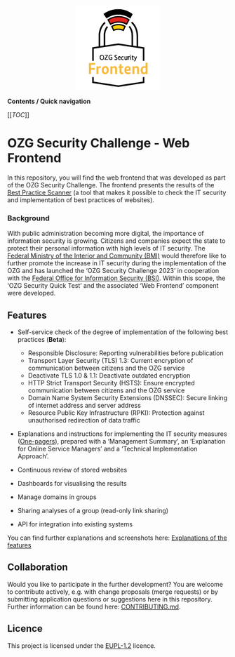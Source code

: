 <div align="center">
    <img src="./docs/assets/frontend.png" alt="OZG Security Frontend" width="192" height="192">
</div>

**Contents / Quick navigation**

[[_TOC_]]

# OZG Security Challenge - Web Frontend

In this repository, you will find the web frontend that was developed as part of the OZG Security Challenge. The frontend presents the results of the [Best Practice Scanner](https://gitlab.opencode.de/bmi/ozg-rahmenarchitektur/ozgsec/ozgsec-best-practice-scanner) (a tool that makes it possible to check the IT security and implementation of best practices of websites). 

### Background

With public administration becoming more digital, the importance of information security is growing. Citizens and companies expect the state to protect their personal information with high levels of IT security. The [Federal Ministry of the Interior and Community (BMI)](https://www.bmi.bund.de/DE/startseite/startseite-node.html) would therefore like to further promote the increase in IT security during the implementation of the OZG and has launched the ‘OZG Security Challenge 2023’ in cooperation with the [Federal Office for Information Security (BSI)](https://www.bsi.bund.de/DE/Home/home_node.html). Within this scope, the ‘OZG Security Quick Test’ and the associated ‘Web Frontend’ component were developed.

## Features

- Self-service check of the degree of implementation of the following best practices (**Beta**):
  - Responsible Disclosure: Reporting vulnerabilities before publication
  - Transport Layer Security (TLS) 1.3: Current encryption of communication between citizens and the OZG service
  - Deactivate TLS 1.0 & 1.1: Deactivate outdated encryption
  - HTTP Strict Transport Security (HSTS): Ensure encrypted communication between citizens and the OZG service
  - Domain Name System Security Extensions (DNSSEC): Secure linking of internet address and server address
  - Resource Public Key Infrastructure (RPKI): Protection against unauthorised redirection of data traffic

- Explanations and instructions for implementing the IT security measures ([One-pagers](https://gitlab.opencode.de/bmi/ozg-rahmenarchitektur/ozgsec/ozgsec-web-frontend/-/tree/main/public/one-pager)), prepared with a ‘Management Summary’, an ‘Explanation for Online Service Managers’ and a ‘Technical Implementation Approach’.

- Continuous review of stored websites

- Dashboards for visualising the results

- Manage domains in groups

- Sharing analyses of a group (read-only link sharing)

- API for integration into existing systems

You can find further explanations and screenshots here: [Explanations of the features](./docs/features.md)

## Collaboration

Would you like to participate in the further development? You are welcome to contribute actively, e.g. with change proposals (merge requests) or by submitting application questions or suggestions here in this repository. Further information can be found here: [CONTRIBUTING.md](./CONTRIBUTING-en.md).

## Licence

This project is licensed under the [EUPL-1.2](./LICENSE) licence.
